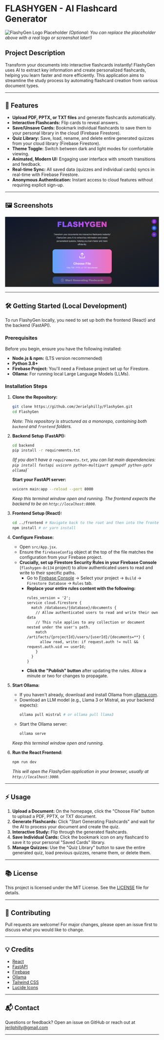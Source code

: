 # FLASHYGEN - AI Flashcard Generator

![FlashyGen Logo Placeholder](https://placehold.co/600x200/8A2BE2/FFFFFF?text=FlashyGen)
*(Optional: You can replace the placeholder above with a real logo or screenshot later!)*

## Project Description

Transform your documents into interactive flashcards instantly! FlashyGen uses AI to extract key information and create personalized flashcards, helping you learn faster and more efficiently. This application aims to streamline the study process by automating flashcard creation from various document types.

---

## 🚀 Features

-   **Upload PDF, PPTX, or TXT files** and generate flashcards automatically.
-   **Interactive Flashcards:** Flip cards to reveal answers.
-   **Save/Unsave Cards:** Bookmark individual flashcards to save them to your personal library in the cloud (Firebase Firestore).
-   **Quiz Library:** Save, load, rename, and delete entire generated quizzes from your cloud library (Firebase Firestore).
-   **Theme Toggle:** Switch between dark and light modes for comfortable viewing.
-   **Animated, Modern UI:** Engaging user interface with smooth transitions and feedback.
-   **Real-time Sync:** All saved data (quizzes and individual cards) syncs in real-time with Firebase Firestore.
-   **Anonymous Authentication:** Instant access to cloud features without requiring explicit sign-up.

---

## 🖼️ Screenshots

![alt text](image.png)

---

## 🛠️ Getting Started (Local Development)

To run FlashyGen locally, you need to set up both the frontend (React) and the backend (FastAPI).

### Prerequisites

Before you begin, ensure you have the following installed:

* **Node.js & npm:** (LTS version recommended)
* **Python 3.8+**
* **Firebase Project:** You'll need a Firebase project set up for Firestore.
* **Ollama:** For running local Large Language Models (LLMs).

### Installation Steps

1.  **Clone the Repository:**
    ```bash
    git clone https://github.com/Jerielphilly/FlashyGen.git
    cd FlashyGen
    ```
    *Note: This repository is structured as a monorepo, containing both `backend` and `frontend` folders.*

2.  **Backend Setup (FastAPI):**
    ```bash
    cd backend
    pip install -r requirements.txt
    ```
    *(If you don't have a `requirements.txt`, you can list main dependencies: `pip install fastapi uvicorn python-multipart pymupdf python-pptx ollama`)`*

    **Start your FastAPI server:**
    ```bash
    uvicorn main:app --reload --port 8000
    ```
    *Keep this terminal window open and running. The frontend expects the backend to be on `http://localhost:8000`.*

3.  **Frontend Setup (React):**
    ```bash
    cd ../frontend # Navigate back to the root and then into the frontend folder
    npm install # or yarn install
    ```

4.  **Configure Firebase:**
    * Open `src/App.jsx`.
    * Ensure the `firebaseConfig` object at the top of the file matches the configuration from your Firebase project.
    * **Crucially, set up Firestore Security Rules in your Firebase Console** (`flashygen-8c134` project) to allow authenticated users to read and write to their specific paths.
        * Go to [Firebase Console](https://console.firebase.google.com/) -> Select your project -> `Build` -> `Firestore Database` -> `Rules` tab.
        * **Replace your entire rules content with the following:**
            ```firestore
            rules_version = '2';
            service cloud.firestore {
              match /databases/{database}/documents {
                // Allow authenticated users to read and write their own data
                // This rule applies to any collection or document nested under the user's path.
                match /artifacts/{projectId}/users/{userId}/{documents=**} {
                  allow read, write: if request.auth != null && request.auth.uid == userId;
                }
              }
            }
            ```
        * **Click the "Publish" button** after updating the rules. Allow a minute or two for changes to propagate.

5.  **Start Ollama:**
    * If you haven't already, download and install Ollama from [ollama.com](https://ollama.com/).
    * Download an LLM model (e.g., Llama 3 or Mistral, as your backend expects):
        ```bash
        ollama pull mistral # or ollama pull llama3
        ```
    * Start the Ollama server:
        ```bash
        ollama serve
        ```
    *Keep this terminal window open and running.*

6.  **Run the React Frontend:**
    ```bash
    npm run dev
    ```
    *This will open the FlashyGen application in your browser, usually at `http://localhost:3000`.*

---

## ⚡ Usage

1.  **Upload a Document:** On the homepage, click the "Choose File" button to upload a PDF, PPTX, or TXT document.
2.  **Generate Flashcards:** Click "Start Generating Flashcards" and wait for the AI to process your document and create the quiz.
3.  **Interactive Study:** Flip through the generated flashcards.
4.  **Save Individual Cards:** Click the bookmark icon on any flashcard to save it to your personal "Saved Cards" library.
5.  **Manage Quizzes:** Use the "Quiz Library" button to save the entire generated quiz, load previous quizzes, rename them, or delete them.

---

## 📚 License

This project is licensed under the MIT License.
See the [LICENSE](LICENSE) file for details.

---

## 🙌 Contributing

Pull requests are welcome! For major changes, please open an issue first to discuss what you would like to change.

---

## 💡 Credits

* [React](https://react.dev/)
* [FastAPI](https://fastapi.tiangolo.com/)
* [Firebase](https://firebase.google.com/)
* [Ollama](https://ollama.com/)
* [Tailwind CSS](https://tailwindcss.com/)
* [Lucide Icons](https://lucide.dev/)

---

## 📬 Contact

Questions or feedback?
Open an issue on GitHub or reach out at [jerilphilly@gmail.com](mailto:jerilphilly@gmail.com)

---
